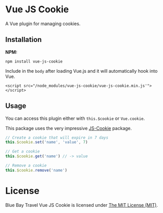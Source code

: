 # Vue JS Cookie

A Vue plugin for managing cookies.

## Installation

**NPM:**

```
npm install vue-js-cookie
```

Include in the `body` after loading Vue.js and it will automatically hook into Vue.

```
<script src="/node_modules/vue-js-cookie/vue-js-cookie.min.js'"></script>
```

## Usage

You can access this plugin either with `this.$cookie` or `Vue.cookie`.

This package uses the very impressive [JS-Cookie](https://github.com/js-cookie/js-cookie/) package.

```js
// Create a cookie that will expire in 7 days
this.$cookie.set('name', 'value', 7)

// Get a cookie
this.$cookie.get('name') // -> value

// Remove a cookie
this.$cookie.remove('name')
```

# License

Blue Bay Travel Vue JS Cookie is licensed under [The MIT License (MIT)](/LICENSE).
